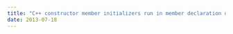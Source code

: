 ```yaml
---
title: "C++ constructor member initializers run in member declaration order"
date: 2013-07-18
---
```

<div xmlns="http://www.w3.org/1999/xhtml"></div>
